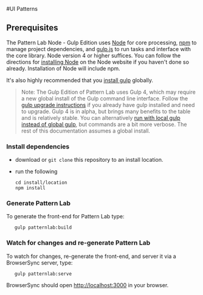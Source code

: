 #UI Patterns


## Prerequisites

The Pattern Lab Node - Gulp Edition uses [Node](https://nodejs.org) for core processing, [npm](https://www.npmjs.com/) to manage project dependencies, and [gulp.js](http://gulpjs.com/) to run tasks and interface with the core library. Node version 4 or higher suffices. You can follow the directions for [installing Node](https://nodejs.org/en/download/) on the Node website if you haven't done so already. Installation of Node will include npm.

It's also highly recommended that you [install gulp](hhttps://github.com/gulpjs/gulp/blob/4.0/docs/getting-started.md) globally.

> Note: The Gulp Edition of Pattern Lab uses Gulp 4, which may require a new global install of the Gulp command line interface. Follow the [gulp upgrade instructions](https://github.com/pattern-lab/edition-node-gulp/wiki/Updating-to-Gulp-4) if you already have gulp installed and need to upgrade. Gulp 4 is in alpha, but brings many benefits to the table and is relatively stable. You can alternatively [run with local gulp instead of global gulp](https://github.com/pattern-lab/patternlab-node/wiki/Running-with-Local-Gulp-Instead-of-Global-Gulp), but commands are a bit more verbose. The rest of this documentation assumes a global install.

### Install dependencies

* download or `git clone` this repository to an install location.

* run the following

    ```
    cd install/location
    npm install
    ```
   
 ### Generate Pattern Lab
   
   To generate the front-end for Pattern Lab type:
   
       gulp patternlab:build
   
   ### Watch for changes and re-generate Pattern Lab
   
   To watch for changes, re-generate the front-end, and server it via a BrowserSync server,  type:
   
       gulp patternlab:serve
   
   BrowserSync should open [http://localhost:3000](http://localhost:3000) in your browser.